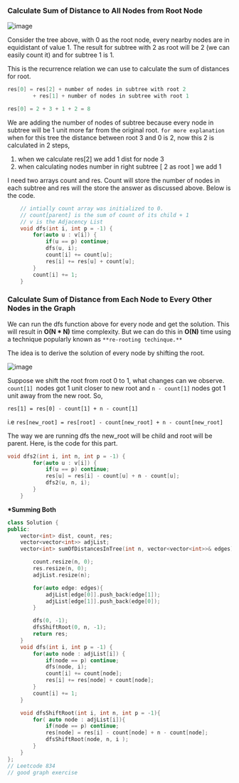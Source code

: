 ### Calculate Sum of Distance to All Nodes from Root Node

![image](https://github.com/rds8rds/CompetitiveProgramming/assets/47500104/242dd675-1276-4fbd-affa-6c3615cb3467)

Consider the tree above, with 0 as the root node, every nearby nodes are in equidistant of value 1.
The result for subtree with 2 as root will be 2 (we can easily count it) and for subtree 1 is 1.

This is the recurrence relation we can use to calculate the sum of distances for root.

```cpp
res[0] = res[2] + number of nodes in subtree with root 2
        + res[1] + number of nodes in subtree with root 1

res[0] = 2 + 3 + 1 + 2 = 8
```

We are adding the number of nodes of subtree because every node in subtree will be 1 unit more far from the original root.
`for more explanation` when for this tree the distance between root 3 and 0 is 2, now this 2 is calculated in 2 steps,

1. when we calculate res[2] we add 1 dist for node 3
2. when calculating nodes number in right subtree [ 2 as root ] we add 1

I need two arrays count and res. Count will store the number of nodes in each subtree and res will the store the answer as discussed above. Below is the code.

```cpp
	// intially count array was initialized to 0.
	// count[parent] is the sum of count of its child + 1
	// v is the Adjacency List
	void dfs(int i, int p = -1) {
        for(auto u : v[i]) {
            if(u == p) continue;
            dfs(u, i);
            count[i] += count[u];
            res[i] += res[u] + count[u];
        }
        count[i] += 1;
    }
```

### Calculate Sum of Distance from Each Node to Every Other Nodes in the Graph

We can run the dfs function above for every node and get the solution. This will result in **O(N \* N)** time complexity. But we can do this in **O(N)** time using a technique popularly known as `**re-rooting techinque.**`

The idea is to derive the solution of every node by shifting the root.

![image](https://github.com/rds8rds/CompetitiveProgramming/assets/47500104/4bb2693f-0e17-4824-ae9d-c64045317c40)

Suppose we shift the root from root 0 to 1, what changes can we observe.
`count[1] `nodes got 1 unit closer to new root and `n - count[1]` nodes got 1 unit away from the new root.
So,

`res[1] = res[0] - count[1] + n - count[1]`

i.e
`res[new_root] = res[root] - count[new_root] + n - count[new_root]`

The way we are running dfs the new_root will be child and root will be parent.
Here, is the code for this part.

```cpp
void dfs2(int i, int n, int p = -1) {
        for(auto u : v[i]) {
            if(u == p) continue;
            res[u] = res[i] - count[u] + n - count[u];
            dfs2(u, n, i);
        }
    }
```

**\*Summing Both**

```cpp
class Solution {
public:
    vector<int> dist, count, res;
    vector<vector<int>> adjList;
    vector<int> sumOfDistancesInTree(int n, vector<vector<int>>& edges) {

        count.resize(n, 0);
        res.resize(n, 0);
        adjList.resize(n);

        for(auto edge: edges){
            adjList[edge[0]].push_back(edge[1]);
            adjList[edge[1]].push_back(edge[0]);
        }

        dfs(0, -1);
        dfsShiftRoot(0, n, -1);
        return res;
    }
    void dfs(int i, int p = -1) {
        for(auto node : adjList[i]) {
            if(node == p) continue;
            dfs(node, i);
            count[i] += count[node];
            res[i] += res[node] + count[node];
        }
        count[i] += 1;
    }

    void dfsShiftRoot(int i, int n, int p = -1){
        for( auto node : adjList[i]){
            if(node == p) continue;
            res[node] = res[i] - count[node] + n - count[node];
            dfsShiftRoot(node, n, i );
        }
    }
};
// Leetcode 834
// good graph exercise
```

